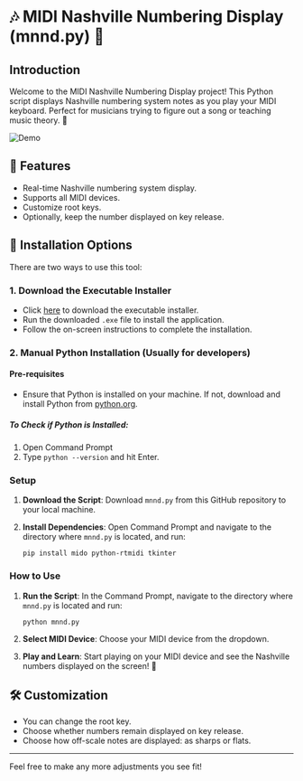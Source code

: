 # 🎶 MIDI Nashville Numbering Display (mnnd.py) 🎹

## Introduction

Welcome to the MIDI Nashville Numbering Display project! This Python script displays Nashville numbering system notes as you play your MIDI keyboard. Perfect for musicians trying to figure out a song or teaching music theory. 🎼

![Demo](https://assets.rauluriartejr.com/mnnd/MNNDDemo.gif)

## 🌟 Features

- Real-time Nashville numbering system display.
- Supports all MIDI devices.
- Customize root keys.
- Optionally, keep the number displayed on key release.

## 🚀 Installation Options

There are two ways to use this tool:

### 1. Download the Executable Installer

- Click [here](https://github.com/rauljr7/mnnd/raw/main/mnnd%20install.zip) to download the executable installer.
- Run the downloaded `.exe` file to install the application.
- Follow the on-screen instructions to complete the installation.

### 2. Manual Python Installation (Usually for developers)

#### Pre-requisites

- Ensure that Python is installed on your machine. If not, download and install Python from [python.org](https://www.python.org/downloads/).

##### To Check if Python is Installed:

1. Open Command Prompt
2. Type `python --version` and hit Enter.

### Setup

1. **Download the Script**: Download `mnnd.py` from this GitHub repository to your local machine.

2. **Install Dependencies**: Open Command Prompt and navigate to the directory where `mnnd.py` is located, and run:
   ```
   pip install mido python-rtmidi tkinter
   ```

### How to Use

1. **Run the Script**: In the Command Prompt, navigate to the directory where `mnnd.py` is located and run:

   ```
   python mnnd.py
   ```

2. **Select MIDI Device**: Choose your MIDI device from the dropdown.

3. **Play and Learn**: Start playing on your MIDI device and see the Nashville numbers displayed on the screen! 🎵

## 🛠 Customization

- You can change the root key.
- Choose whether numbers remain displayed on key release.
- Choose how off-scale notes are displayed: as sharps or flats.

---

Feel free to make any more adjustments you see fit!
